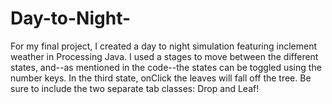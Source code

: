 # Day-to-Night-

For my final project, I created a day to night simulation featuring inclement weather in Processing Java. I used a stages to move between the different states, and--as mentioned in the code--the states can be toggled using the number keys. In the third state, onClick the leaves will fall off the tree. Be sure to include the two separate tab classes: Drop and Leaf!
